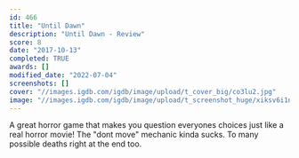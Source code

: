 ```yaml
---
id: 466
title: "Until Dawn"
description: "Until Dawn - Review"
score: 8
date: "2017-10-13"
completed: TRUE
awards: []
modified_date: "2022-07-04"
screenshots: []
cover: "//images.igdb.com/igdb/image/upload/t_cover_big/co3lu2.jpg"
image: "//images.igdb.com/igdb/image/upload/t_screenshot_huge/xiksv6i1nh2owk0atzwf.jpg"
---
```

A great horror game that makes you question everyones choices just like a real horror movie! The "dont move" mechanic kinda sucks. To many possible deaths right at the end too.